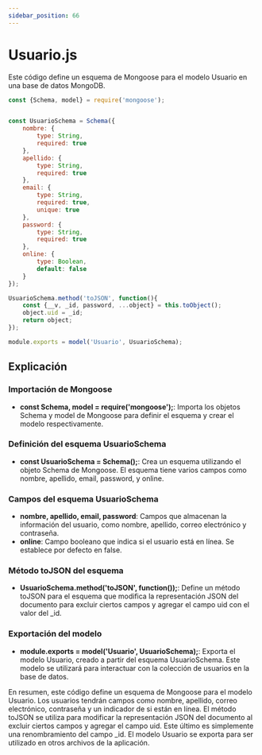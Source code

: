 ```yaml
---
sidebar_position: 66
---
```


# Usuario.js

Este código define un esquema de Mongoose para el modelo Usuario en una base de datos MongoDB. 

```jsx
const {Schema, model} = require('mongoose');


const UsuarioSchema = Schema({
    nombre: {
        type: String,
        required: true
    },
    apellido: {
        type: String, 
        required: true
    },
    email: {
        type: String, 
        required: true,
        unique: true
    },
    password: {
        type: String, 
        required: true
    },
    online: {
        type: Boolean,
        default: false
    }
});

UsuarioSchema.method('toJSON', function(){
    const {__v, _id, password, ...object} = this.toObject();
    object.uid = _id;
    return object;
});

module.exports = model('Usuario', UsuarioSchema);
```

## Explicación

### Importación de Mongoose

- **const Schema, model = require('mongoose');**: Importa los objetos Schema y model de Mongoose para definir el esquema y crear el modelo respectivamente.

### Definición del esquema UsuarioSchema

- **const UsuarioSchema = Schema();**: Crea un esquema utilizando el objeto Schema de Mongoose. El esquema tiene varios campos como nombre, apellido, email, password, y online.

### Campos del esquema UsuarioSchema

- **nombre, apellido, email, password**: Campos que almacenan la información del usuario, como nombre, apellido, correo electrónico y contraseña.
- **online**: Campo booleano que indica si el usuario está en línea. Se establece por defecto en false.

### Método toJSON del esquema

- **UsuarioSchema.method('toJSON', function());**: Define un método toJSON para el esquema que modifica la representación JSON del documento para excluir ciertos campos y agregar el campo uid con el valor del _id.

### Exportación del modelo

- **module.exports = model('Usuario', UsuarioSchema);**: Exporta el modelo Usuario, creado a partir del esquema UsuarioSchema. Este modelo se utilizará para interactuar con la colección de usuarios en la base de datos.

En resumen, este código define un esquema de Mongoose para el modelo Usuario. Los usuarios tendrán campos como nombre, apellido, correo electrónico, contraseña y un indicador de si están en línea. El método toJSON se utiliza para modificar la representación JSON del documento al excluir ciertos campos y agregar el campo uid. Este último es simplemente una renombramiento del campo _id. El modelo Usuario se exporta para ser utilizado en otros archivos de la aplicación.
